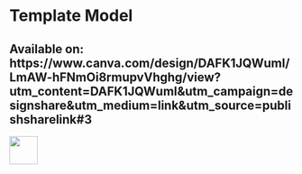 <h1>Template Model</h1>

<h2> Available on: 
https://www.canva.com/design/DAFK1JQWumI/LmAW-hFNmOi8rmupvVhghg/view?utm_content=DAFK1JQWumI&utm_campaign=designshare&utm_medium=link&utm_source=publishsharelink#3 </h2>

<div>
<img align="center" width="50" height="50" src="https://is1-ssl.mzstatic.com/image/thumb/Purple123/v4/59/f5/95/59f5958d-9588-8578-847e-f563e668ce0f/AppIcon-0-0-1x_U007emarketing-0-0-0-7-0-0-sRGB-0-0-0-GLES2_U002c0-512MB-85-220-0-0.png/1200x630wa.png" />
</div>

